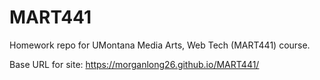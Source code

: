 # MART441
Homework repo for UMontana Media Arts, Web Tech (MART441) course.

Base URL for site:
https://morganlong26.github.io/MART441/
